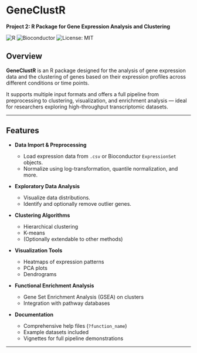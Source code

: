 # GeneClustR

**Project 2: R Package for Gene Expression Analysis and Clustering**

![R](https://img.shields.io/badge/R-≥4.1.0-blue?logo=R)
![Bioconductor](https://img.shields.io/badge/Bioconductor-compatible-green?logo=bioconductor)
![License: MIT](https://img.shields.io/badge/License-MIT-yellow.svg)

## Overview

**GeneClustR** is an R package designed for the analysis of gene expression data and the clustering of genes based on their expression profiles across different conditions or time points.

It supports multiple input formats and offers a full pipeline from preprocessing to clustering, visualization, and enrichment analysis — ideal for researchers exploring high-throughput transcriptomic datasets.

---

## Features

- **Data Import & Preprocessing**
  - Load expression data from `.csv` or Bioconductor `ExpressionSet` objects.
  - Normalize using log-transformation, quantile normalization, and more.

- **Exploratory Data Analysis**
  - Visualize data distributions.
  - Identify and optionally remove outlier genes.

- **Clustering Algorithms**
  - Hierarchical clustering
  - K-means
  - (Optionally extendable to other methods)

- **Visualization Tools**
  - Heatmaps of expression patterns
  - PCA plots
  - Dendrograms

- **Functional Enrichment Analysis**
  - Gene Set Enrichment Analysis (GSEA) on clusters
  - Integration with pathway databases

- **Documentation**
  - Comprehensive help files (`?function_name`)
  - Example datasets included
  - Vignettes for full pipeline demonstrations

---

